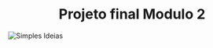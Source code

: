 <h1 align="center"> Projeto final Modulo 2 </h1>
<img src="https://cdn.jsdelivr.net/gh/devicons/devicon/icons/nodejs/nodejs-original.svg" alt="Simples Ideias">
